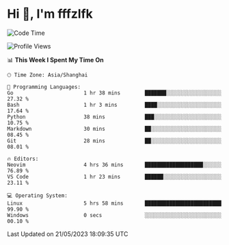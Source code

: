 # Hi 👋, I'm fffzlfk

<!--START_SECTION:waka-->
![Code Time](http://img.shields.io/badge/Code%20Time-212%20hrs%2049%20mins-blue)

![Profile Views](http://img.shields.io/badge/Profile%20Views-1-blue)

📊 **This Week I Spent My Time On** 

```text
🕑︎ Time Zone: Asia/Shanghai

💬 Programming Languages: 
Go                       1 hr 38 mins        ███████░░░░░░░░░░░░░░░░░░   27.32 % 
Bash                     1 hr 3 mins         ████░░░░░░░░░░░░░░░░░░░░░   17.64 % 
Python                   38 mins             ███░░░░░░░░░░░░░░░░░░░░░░   10.75 % 
Markdown                 30 mins             ██░░░░░░░░░░░░░░░░░░░░░░░   08.45 % 
Git                      28 mins             ██░░░░░░░░░░░░░░░░░░░░░░░   08.01 % 

🔥 Editors: 
Neovim                   4 hrs 36 mins       ███████████████████░░░░░░   76.89 % 
VS Code                  1 hr 23 mins        ██████░░░░░░░░░░░░░░░░░░░   23.11 % 

💻 Operating System: 
Linux                    5 hrs 58 mins       █████████████████████████   99.90 % 
Windows                  0 secs              ░░░░░░░░░░░░░░░░░░░░░░░░░   00.10 % 
```


 Last Updated on 21/05/2023 18:09:35 UTC
<!--END_SECTION:waka-->
